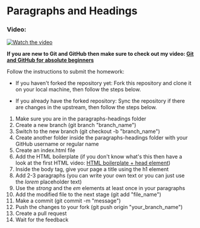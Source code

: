 # Paragraphs and Headings

### Video:
[![Watch the video](https://img.youtube.com/vi/uvz7kNjmCVw/hqdefault.jpg)](https://www.youtube.com/embed/uvz7kNjmCVw) 

**If you are new to Git and GitHub then make sure to check out my video: [Git and GitHub for absolute beginners](https://youtu.be/WaAsfuVDJ_U?si=q4UFgWQH-uWIMBUu)**

Follow the instructions to submit the homework:

- If you haven't forked the repository yet:
  Fork this repository and clone it on your local machine, then follow the steps below.
   
- If you already have the forked repository:
Sync the repository if there are changes in the upstream, then follow the steps below.

1. Make sure you are in the paragraphs-headings folder
1. Create a new branch (git branch "branch_name")
2. Switch to the new branch (git checkout -b "branch_name")
3. Create another folder inside the paragraphs-headings folder with your GitHub username or regular name
4. Create an index.html file
5. Add the HTML boilerplate (if you don't know what's this then have a look at the first HTML video: [HTML boilerplate + head element](https://youtu.be/q989wUBLq-4?si=xSPezy-hjJAWBXd3))
6. Inside the body tag, give your page a title using the h1 element
7. Add 2-3 paragraphs (you can write your own text or you can just use the *lorem* placeholder text)
8. Use the *strong* and the *em* elements at least once in your paragraphs
9. Add the modified file to the next stage (git add "file_name")
10. Make a commit (git commit -m "message")
11. Push the changes to your fork (git push origin "your_branch_name")
12. Create a pull request
13. Wait for the feedback
